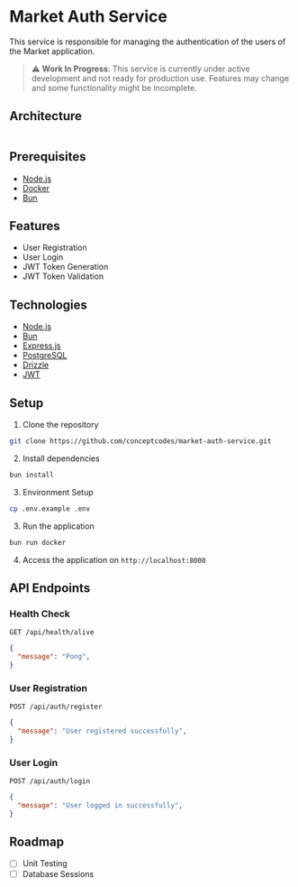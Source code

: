 # Market Auth Service

This service is responsible for managing the authentication of the users of the Market application.

> ⚠️ **Work In Progress**: This service is currently under active development and not ready for production use. Features may change and some functionality might be incomplete.

## Architecture

```mermaid

```

## Prerequisites
- [Node.js](https://nodejs.org)
- [Docker](https://docker.com)
- [Bun](https://bun.sh)

## Features
- User Registration
- User Login
- JWT Token Generation
- JWT Token Validation

## Technologies
- [Node.js](https://nodejs.org)
- [Bun](https://bun.sh)
- [Express.js](https://expressjs.com)
- [PostgreSQL](https://postgresql.org)
- [Drizzle](https://drizzle.org)
- [JWT](https://jwt.io)

## Setup
1. Clone the repository

```bash
git clone https://github.com/conceptcodes/market-auth-service.git
```

2. Install dependencies

```bash
bun install
```

3. Environment Setup
```bash
cp .env.example .env
```


3. Run the application

```bash
bun run docker
```

4. Access the application on `http://localhost:8000`

## API Endpoints

### Health Check

```
GET /api/health/alive
```
```json
{
  "message": "Pong",
}
```

### User Registration

```
POST /api/auth/register
```
```json
{
  "message": "User registered successfully",
}
```

### User Login

```
POST /api/auth/login
```
```json
{
  "message": "User logged in successfully",
}
```

## Roadmap
- [ ] Unit Testing
- [ ] Database Sessions